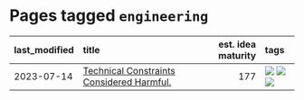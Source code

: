 # Pages tagged `engineering`

|last_modified|title|est. idea maturity|tags
|:---|:---|---:|:---|
|2023-07-14|[Technical Constraints Considered Harmful.](../constraints_considered_hazardous.md)|177|[![](https://img.shields.io/badge/tag-best_practices-8b3cb7)](../tags/best_practices.md) [![](https://img.shields.io/badge/tag-engineering-759071)](../tags/engineering.md) [![](https://img.shields.io/badge/tag-publication-9c3a4a)](../tags/publication.md)|